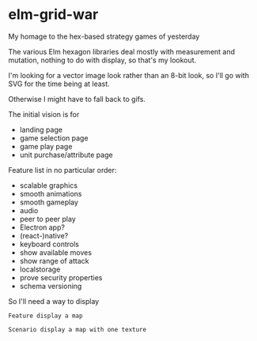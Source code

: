 # elm-grid-war
My homage to the hex-based strategy games of yesterday

The various Elm hexagon libraries deal mostly with measurement and mutation,
nothing to do with display, so that's my lookout.

I'm looking for a vector image look rather than an 8-bit look,
so I'll go with SVG for the time being at least.

Otherwise I might have to fall back to gifs.

The initial vision is for
- landing page
- game selection page
- game play page
- unit purchase/attribute page


Feature list in no particular order:
- scalable graphics
- smooth animations
- smooth gameplay
- audio
- peer to peer play
- Electron app?
- (react-)native?
- keyboard controls
- show available moves
- show range of attack
- localstorage
- prove security properties
- schema versioning


So I'll need a way to display

```gherkin
Feature display a map

Scenario display a map with one texture

```
